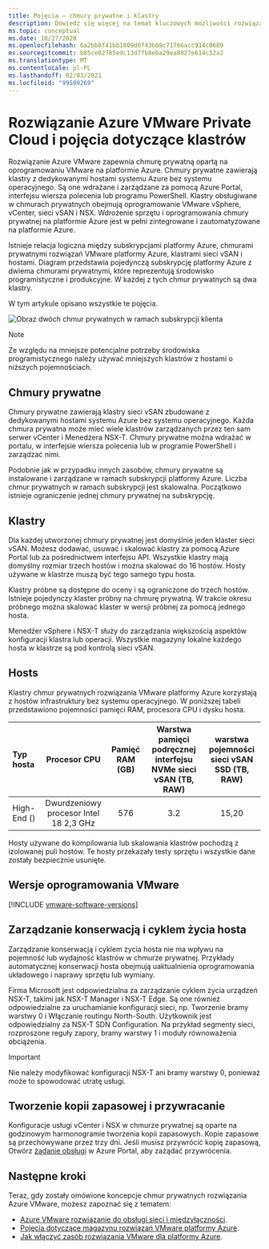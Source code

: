 ```yaml
---
title: Pojęcia — chmury prywatne i klastry
description: Dowiedz się więcej na temat kluczowych możliwości rozwiązań VMware platformy Azure zdefiniowanych przez oprogramowanie oraz klastrów vSphere.
ms.topic: conceptual
ms.date: 10/27/2020
ms.openlocfilehash: 6a2bb0f41bb1809d0f43b08c71766acc914c0689
ms.sourcegitcommit: b85ce02785edc13d7fb8eba29ea8027e614c52a2
ms.translationtype: MT
ms.contentlocale: pl-PL
ms.lasthandoff: 02/03/2021
ms.locfileid: "99509269"
---
```

#  <a name="azure-vmware-solution-private-cloud-and-cluster-concepts"></a>Rozwiązanie Azure VMware Private Cloud i pojęcia dotyczące klastrów

Rozwiązanie Azure VMware zapewnia chmurę prywatną opartą na oprogramowaniu VMware na platformie Azure. Chmury prywatne zawierają klastry z dedykowanymi hostami systemu Azure bez systemu operacyjnego. Są one wdrażane i zarządzane za pomocą Azure Portal, interfejsu wiersza polecenia lub programu PowerShell.  Klastry obsługiwane w chmurach prywatnych obejmują oprogramowanie VMware vSphere, vCenter, sieci vSAN i NSX. Wdrożenie sprzętu i oprogramowania chmury prywatnej na platformie Azure jest w pełni zintegrowane i zautomatyzowane na platformie Azure.

Istnieje relacja logiczna między subskrypcjami platformy Azure, chmurami prywatnymi rozwiązań VMware platformy Azure, klastrami sieci vSAN i hostami. Diagram przedstawia pojedynczą subskrypcję platformy Azure z dwiema chmurami prywatnymi, które reprezentują środowisko programistyczne i produkcyjne.  W każdej z tych chmur prywatnych są dwa klastry. 

W tym artykule opisano wszystkie te pojęcia.

![Obraz dwóch chmur prywatnych w ramach subskrypcji klienta](./media/hosts-clusters-private-clouds-final.png)

>[!NOTE]
>Ze względu na mniejsze potencjalne potrzeby środowiska programistycznego należy używać mniejszych klastrów z hostami o niższych pojemnościach. 

## <a name="private-clouds"></a>Chmury prywatne

Chmury prywatne zawierają klastry sieci vSAN zbudowane z dedykowanymi hostami systemu Azure bez systemu operacyjnego. Każda chmura prywatna może mieć wiele klastrów zarządzanych przez ten sam serwer vCenter i Menedżera NSX-T. Chmury prywatne można wdrażać w portalu, w interfejsie wiersza polecenia lub w programie PowerShell i zarządzać nimi. 

Podobnie jak w przypadku innych zasobów, chmury prywatne są instalowane i zarządzane w ramach subskrypcji platformy Azure. Liczba chmur prywatnych w ramach subskrypcji jest skalowalna. Początkowo istnieje ograniczenie jednej chmury prywatnej na subskrypcję.

## <a name="clusters"></a>Klastry
Dla każdej utworzonej chmury prywatnej jest domyślnie jeden klaster sieci vSAN. Możesz dodawać, usuwać i skalować klastry za pomocą Azure Portal lub za pośrednictwem interfejsu API.  Wszystkie klastry mają domyślny rozmiar trzech hostów i można skalować do 16 hostów.  Hosty używane w klastrze muszą być tego samego typu hosta.

Klastry próbne są dostępne do oceny i są ograniczone do trzech hostów. Istnieje pojedynczy klaster próbny na chmurę prywatną. W trakcie okresu próbnego można skalować klaster w wersji próbnej za pomocą jednego hosta.

Menedżer vSphere i NSX-T służy do zarządzania większością aspektów konfiguracji klastra lub operacji. Wszystkie magazyny lokalne każdego hosta w klastrze są pod kontrolą sieci vSAN.

## <a name="hosts"></a>Hosts

Klastry chmur prywatnych rozwiązania VMware platformy Azure korzystają z hostów infrastruktury bez systemu operacyjnego. W poniższej tabeli przedstawiono pojemności pamięci RAM, procesora CPU i dysku hosta. 

| Typ hosta              |             Procesor CPU             |   Pamięć RAM (GB)   |  Warstwa pamięci podręcznej interfejsu NVMe sieci vSAN (TB, RAW)  |  warstwa pojemności sieci vSAN SSD (TB, RAW)  |
| :---                   |            :---:            |    :---:     |               :---:              |                :---:               |
| High-End ()          |  Dwurdzeniowy procesor Intel 18 2,3 GHz  |     576      |                3.2               |                15,20               |

Hosty używane do kompilowania lub skalowania klastrów pochodzą z izolowanej puli hostów. Te hosty przekazały testy sprzętu i wszystkie dane zostały bezpiecznie usunięte. 

## <a name="vmware-software-versions"></a>Wersje oprogramowania VMware

[!INCLUDE [vmware-software-versions](includes/vmware-software-versions.md)]


## <a name="host-maintenance-and-lifecycle-management"></a>Zarządzanie konserwacją i cyklem życia hosta

Zarządzanie konserwacją i cyklem życia hosta nie ma wpływu na pojemność lub wydajność klastrów w chmurze prywatnej.  Przykłady automatycznej konserwacji hosta obejmują uaktualnienia oprogramowania układowego i naprawy sprzętu lub wymiany.

Firma Microsoft jest odpowiedzialna za zarządzanie cyklem życia urządzeń NSX-T, takimi jak NSX-T Manager i NSX-T Edge. Są one również odpowiedzialne za uruchamianie konfiguracji sieci, np. Tworzenie bramy warstwy 0 i Włączanie routingu North-South. Użytkownik jest odpowiedzialny za NSX-T SDN Configuration. Na przykład segmenty sieci, rozproszone reguły zapory, bramy warstwy 1 i moduły równoważenia obciążenia.

> [!IMPORTANT]
> Nie należy modyfikować konfiguracji NSX-T ani bramy warstwy 0, ponieważ może to spowodować utratę usługi.

## <a name="backup-and-restoration"></a>Tworzenie kopii zapasowej i przywracanie

Konfiguracje usługi vCenter i NSX w chmurze prywatnej są oparte na godzinowym harmonogramie tworzenia kopii zapasowych.  Kopie zapasowe są przechowywane przez trzy dni. Jeśli musisz przywrócić kopię zapasową, Otwórz [żądanie obsługi](https://rc.portal.azure.com/#create/Microsoft.Support) w Azure Portal, aby zażądać przywrócenia.

## <a name="next-steps"></a>Następne kroki

Teraz, gdy zostały omówione koncepcje chmur prywatnych rozwiązania Azure VMware, możesz zapoznać się z tematem: 

- [Azure VMware rozwiązanie do obsługi sieci i międzyłączności](concepts-networking.md).
- [Pojęcia dotyczące magazynu rozwiązań VMware platformy Azure](concepts-storage.md).
- [Jak włączyć zasób rozwiązania VMware dla platformy Azure](enable-azure-vmware-solution.md).

<!-- LINKS - internal -->

<!-- LINKS - external-->
[VCSA versions]: https://kb.vmware.com/s/article/2143838
[ESXi versions]: https://kb.vmware.com/s/article/2143832
[vSAN versions]: https://kb.vmware.com/s/article/2150753


